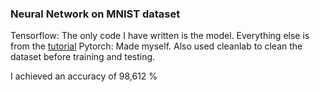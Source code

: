 ### Neural Network on MNIST dataset
Tensorflow: The only code I have written is the model. Everything else is from the [tutorial](https://colab.research.google.com/github/GoogleCloudPlatform/tensorflow-without-a-phd/blob/master/tensorflow-mnist-tutorial/keras_01_mnist.ipynb#scrollTo=56y8UNFQIVwj)
Pytorch: Made myself. Also used cleanlab to clean the dataset before training and testing.

I achieved an accuracy of 98,612 %

